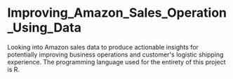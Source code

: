 # Improving_Amazon_Sales_Operation_Using_Data
Looking into Amazon sales data to produce actionable insights for potentially improving business operations and customer's logistic shipping experience. The programming language used for the entirety of this project is R.
